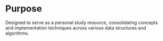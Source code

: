# Purpose
Designed to serve as a personal study resource, consolidating concepts and implementation techniques across various data structures and algorithms. 
